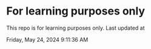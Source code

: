 # For learning purposes only
This repo is for learning purposes only.
Last updated at

Friday, May 24, 2024 9:11:36 AM

